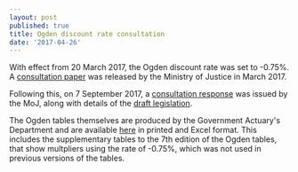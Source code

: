 ```yaml
---
layout: post
published: true
title: Ogden discount rate consultation
date: '2017-04-26'
---
```

With effect from 20 March 2017, the Ogden discount rate was set to -0.75%. A [consultation paper]({{site.baseurl}}\Ogdendiscountrateconsultationpaper_March17.pdf) was released by the Ministry of Justice in March 2017.

Following this, on 7 September 2017, a [consultation response]({{site.baseurl}}\discount-rate-response-consultation-print.pdf) was issued by the MoJ, along with details of the [draft legislation]({{site.baseurl}}\pdf\Ogdendiscountrateconsultationpaper_March17.pdf).

The Ogden tables themselves are produced by the Government Actuary's Department and are available [here](https://www.gov.uk/government/publications/ogden-tables-actuarial-compensation-tables-for-injury-and-death) in printed and Excel format.  This includes the supplementary tables to the 7th edition of the Ogden tables, that show multpliers using the rate of -0.75%, which was not used in previous versions of the tables.  


